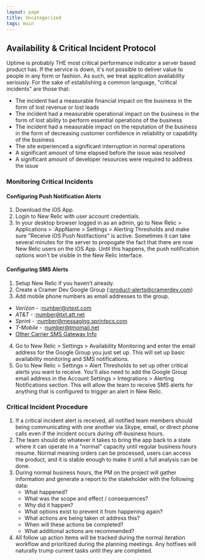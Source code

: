 ```yaml
---
layout: page
title: Uncategorized
tags: main
---
```


## Availability & Critical Incident Protocol
Uptime is probably THE most critical performance indicator a server based product has. If the service is down, it's not possible to deliver value to people in any form or fashion. As such, we treat application availability seriously. For the sake of establishing a common language, "critical incidents" are those that:  

- The incident had a measurable financial impact on the business in the form of lost revenue or lost leads
- The incident had a measurable operational impact on the business in the form of lost ability to perform essential operations of the business
- The incident had a measurable impact on the reputation of the business in the form of decreasing customer confidence in reliability or capability of the business
- The site experienced a significant interruption in normal operations
- A significant amount of time elapsed before the issue was resolved
- A significant amount of developer resources were required to address the issue


### Monitoring Critical Incidents 
#### Configuring Push Notification Alerts
1. Download the iOS App.
2. Login to New Relic with user account credentials.
3. In your desktop browser logged in as an admin, go to New Relic > Applications > :AppName > Settings > Alerting Thresholds and make sure "Receive iOS Push Notifactions" is active. Sometimes it can take several minutes for the server to propogate the fact that there are now New Relic users on the iOS App. Until this happens, the push notification options won't be visible in the New Relic Interface. 

#### Configuring SMS Alerts
1. Setup New Relic if you haven't already. 
2. Create a Cramer Dev Google Group (:product-alerts@cramerdev.com)
3. Add mobile phone numbers as email addresses to the group. 
  - *Verizon* - :number@vtext.com  
  - *AT&T* - :number@txt.att.net 
  - *Sprint* - :number@messaging.sprintpcs.com 
  - *T-Mobile* - :number@tmomail.net 
  - [Other Carrier SMS Gateway Info](http://www.tech-recipes.com/rx/939/sms_email_cingular_nextel_sprint_tmobile_verizon_virgin/)
4. Go to New Relic > Settings > Availability Monitoring and enter the email address for the Google Group you just set up. This will set up basic availability monitoring and SMS notifications. 
5. Go to New Relic > Settings > Alert Thresholds to set up other critical alerts you want to receive. You'll also need to add the Google Group email address in the Account Settings > Integrations > Alerting Notifications section. This will allow the team to receive SMS alerts for anything that is configured to trigger an alert in New Relic. 
  
  
### Critical Incident Procedure
1. If a critical incident alert is received, all notified team members should being communicating with one another via Skype, email, or direct phone calls even if the incident occurs during off-business hours. 
2. The team should do whatever it takes to bring the app back to a state where it can operate in a "normal" capacity until regular business hours resume. Normal meaning orders can be processed, users can access the product, and it is stable enough to make it until a full analysis can be done. 
3. During normal business hours, the PM on the project will gather information and generate a report to the stakeholder with the following data:
	- What happened?
	- What was the scope and effect / consequences?
	- Why did it happen?
	- What options exist to prevent it from happening again?
	- What actions are being taken ot address this?
	- When will these actions be completed?
	- What additional actions are recommended?
4. All follow up action items will be tracked during the normal iteration workflow and prioritized during the planning meetings. Any hotfixes will naturally trump current tasks until they are completed. 